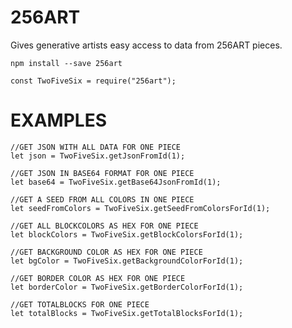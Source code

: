 # 256ART

Gives generative artists easy access to data from 256ART pieces.

```
npm install --save 256art
```

```
const TwoFiveSix = require("256art");
```

# EXAMPLES

```
//GET JSON WITH ALL DATA FOR ONE PIECE
let json = TwoFiveSix.getJsonFromId(1);
```

```
//GET JSON IN BASE64 FORMAT FOR ONE PIECE
let base64 = TwoFiveSix.getBase64JsonFromId(1);
```

```
//GET A SEED FROM ALL COLORS IN ONE PIECE
let seedFromColors = TwoFiveSix.getSeedFromColorsForId(1);
```

```
//GET ALL BLOCKCOLORS AS HEX FOR ONE PIECE
let blockColors = TwoFiveSix.getBlockColorsForId(1);
```

```
//GET BACKGROUND COLOR AS HEX FOR ONE PIECE
let bgColor = TwoFiveSix.getBackgroundColorForId(1);
```

```
//GET BORDER COLOR AS HEX FOR ONE PIECE
let borderColor = TwoFiveSix.getBorderColorForId(1);
```

```
//GET TOTALBLOCKS FOR ONE PIECE
let totalBlocks = TwoFiveSix.getTotalBlocksForId(1);
```
